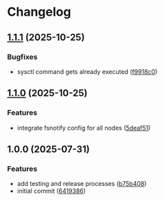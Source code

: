 # Changelog

## [1.1.1](https://github.com/cloudhippie/clusterapi-hcloud/compare/v1.1.0...v1.1.1) (2025-10-25)


### Bugfixes

* sysctl command gets already executed ([f9918c0](https://github.com/cloudhippie/clusterapi-hcloud/commit/f9918c068e0f6518ffe0645b94b5bca5e8f5f03a))

## [1.1.0](https://github.com/cloudhippie/clusterapi-hcloud/compare/v1.0.0...v1.1.0) (2025-10-25)


### Features

* integrate fsnotify config for all nodes ([5deaf51](https://github.com/cloudhippie/clusterapi-hcloud/commit/5deaf514e615a833e189a4bae64b5de2a144ec0d))

## 1.0.0 (2025-07-31)


### Features

* add testing and release processes ([b75b408](https://github.com/cloudhippie/clusterapi-hcloud/commit/b75b408fb7f2a4339700e09c479a8823b5eb061c))
* initial commit ([6419386](https://github.com/cloudhippie/clusterapi-hcloud/commit/64193868b52b4d8d9f65f9bd1e023013a6476a0f))
